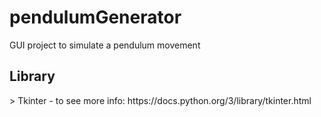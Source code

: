 # pendulumGenerator

GUI project to simulate a pendulum movement


<h2>Library</h2>
<p>> Tkinter - to see more info: https://docs.python.org/3/library/tkinter.html</p>
